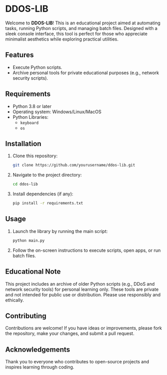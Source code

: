 # DDOS-LIB

Welcome to **DDOS-LIB**! This is an educational project aimed at automating tasks, running Python scripts, and managing batch files. Designed with a sleek console interface, this tool is perfect for those who appreciate minimalist aesthetics while exploring practical utilities.

## Features

- Execute Python scripts.
- Archive personal tools for private educational purposes (e.g., network security scripts).

## Requirements

- Python 3.8 or later
- Operating system: Windows/Linux/MacOS
- Python Libraries:
  - `keyboard`
  - `os`

## Installation

1. Clone this repository:
   ```bash
   git clone https://github.com/yourusername/ddos-lib.git
   ```
2. Navigate to the project directory:
   ```bash
   cd ddos-lib
   ```
3. Install dependencies (if any):
   ```bash
   pip install -r requirements.txt
   ```

## Usage

1. Launch the library by running the main script:
   ```bash
   python main.py
   ```
2. Follow the on-screen instructions to execute scripts, open apps, or run batch files.

## Educational Note

This project includes an archive of older Python scripts (e.g., DDoS and network security tools) for personal learning only. These tools are private and not intended for public use or distribution. Please use responsibly and ethically.

## Contributing

Contributions are welcome! If you have ideas or improvements, please fork the repository, make your changes, and submit a pull request.



## Acknowledgements

Thank you to everyone who contributes to open-source projects and inspires learning through coding.
